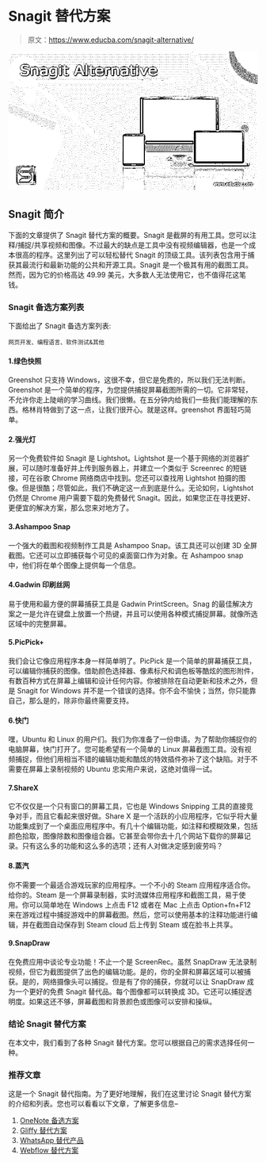# Snagit 替代方案

> 原文：<https://www.educba.com/snagit-alternative/>

![Snagit Alternative](img/38c902231672eaaf91fa4e4db8059323.png)



## Snagit 简介

下面的文章提供了 Snagit 替代方案的概要。Snagit 是截屏的有用工具。您可以注释/捕捉/共享视频和图像。不过最大的缺点是工具中没有视频编辑器，也是一个成本很高的程序。这里列出了可以轻松替代 Snagit 的顶级工具。该列表包含用于捕获其最流行和最新功能的公共和开源工具。Snagit 是一个极其有用的截图工具。然而，因为它的价格高达 49.99 美元，大多数人无法使用它，也不值得花这笔钱。

### Snagit 备选方案列表

下面给出了 Snagit 备选方案列表:

<small>网页开发、编程语言、软件测试&其他</small>

#### 1.绿色快照

Greenshot 只支持 Windows，这很不幸，但它是免费的，所以我们无法判断。Greenshot 是一个简单的程序，为您提供捕捉屏幕截图所需的一切。它非常轻，不允许你走上陡峭的学习曲线。我们很懒。在五分钟内给我们一些我们能理解的东西。格林肖特做到了这一点，让我们很开心。就是这样。greenshot 界面轻巧简单。

#### 2.强光灯

另一个免费软件如 Snagit 是 Lightshot。Lightshot 是一个基于网络的浏览器扩展，可以随时准备好并上传到服务器上，并建立一个类似于 Screenrec 的短链接，可在谷歌 Chrome 网络商店中找到。您还可以查找用 Lightshot 拍摄的图像。但是很酷；尽管如此，我们不确定这一点到底是什么。无论如何，Lightshot 仍然是 Chrome 用户需要下载的免费替代 Snagit。因此，如果您正在寻找更好、更便宜的解决方案，那么您来对地方了。

#### 3.Ashampoo Snap

一个强大的截图和视频制作工具是 Ashampoo Snap。该工具还可以创建 3D 全屏截图。它还可以立即捕获每个可见的桌面窗口作为对象。在 Ashampoo snap 中，他们将在单个图像上提供每一个信息。

#### 4.Gadwin 印刷丝网

易于使用和最方便的屏幕捕获工具是 Gadwin PrintScreen。Snag 的最佳解决方案之一是允许在键盘上放置一个热键，并且可以使用各种模式捕捉屏幕。就像所选区域中的完整屏幕。

#### 5.PicPick+

我们会让它像应用程序本身一样简单明了。PicPick 是一个简单的屏幕捕获工具，可以编辑你捕获的图像。借助颜色选择器、像素标尺和调色板等酷炫的图形附件，有数百种方式在屏幕上编辑和设计任何内容。你被排除在自动更新和技术之外，但是 Snagit for Windows 并不是一个错误的选择。你不会不愉快；当然，你只能靠自己，那么是的，除非你最终需要支持。

#### 6.快门

嘿，Ubuntu 和 Linux 的用户们。我们为你准备了一份申请。为了帮助你捕捉你的电脑屏幕，快门打开了。您可能希望有一个简单的 Linux 屏幕截图工具。没有视频捕捉，但他们用相当不错的编辑功能和酷炫的特效插件弥补了这个缺陷。对于不需要在屏幕上录制视频的 Ubuntu 忠实用户来说，这绝对值得一试。

#### 7.ShareX

它不仅仅是一个只有窗口的屏幕工具，它也是 Windows Snipping 工具的直接竞争对手，而且它看起来很好做。Share X 是一个活跃的小应用程序，它似乎将大量功能集成到了一个桌面应用程序中。有几十个编辑功能，如注释和模糊效果，包括颜色拾取，图像除数和图像组合器。它甚至会带你去十几个网站下载你的屏幕记录。只有这么多的功能和这么多的选项；还有人对做决定感到疲劳吗？

#### 8.蒸汽

你不需要一个最适合游戏玩家的应用程序。一个不小的 Steam 应用程序适合你。给你的。Steam 是一个屏幕录制器，实时流媒体应用程序和截图工具，易于使用。你可以简单地在 Windows 上点击 F12 或者在 Mac 上点击 Option+fn+F12 来在游戏过程中捕捉游戏中的屏幕截图。然后，您可以使用基本的注释功能进行编辑，并在截图自动保存到 Steam cloud 后上传到 Steam 或在脸书上共享。

#### 9.SnapDraw

在免费应用中谈论专业功能！不止一个是 ScreenRec。虽然 SnapDraw 无法录制视频，但它为截图提供了出色的编辑功能。是的，你的全屏和屏幕区域可以被捕获。是的，网络摄像头可以捕捉。但是有了你的捕获，你就可以让 SnapDraw 成为一个更好的免费 Snagit 替代品。每个图像都可以转换成 3D。它还可以捕捉透明度。如果这还不够，屏幕截图和背景颜色或图像可以安排和操纵。

### 结论 Snagit 替代方案

在本文中，我们看到了各种 Snagit 替代方案。您可以根据自己的需求选择任何一种。

### 推荐文章

这是一个 Snagit 替代指南。为了更好地理解，我们在这里讨论 Snagit 替代方案的介绍和列表。您也可以看看以下文章，了解更多信息–

1.  [OneNote 备选方案](https://www.educba.com/onenote-alternative/)
2.  [Gliffy 替代方案](https://www.educba.com/gliffy-alternative/)
3.  [WhatsApp 替代产品](https://www.educba.com/whatsapp-alternative/)
4.  [Webflow 替代方案](https://www.educba.com/webflow-alternative/)





